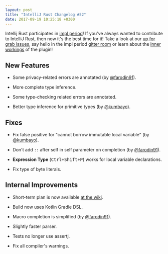 ```yaml
---
layout: post
title: "IntelliJ Rust Changelog #52"
date: 2017-09-19 10:25:18 +0300
---
```


Intellij Rust participates
in
[impl period](https://blog.rust-lang.org/2017/09/18/impl-future-for-rust.html)!
If you've always wanted to contribute to IntelliJ Rust, then now it's
the best time for it! Take a look at
our
[up for grab issues](https://github.com/intellij-rust/intellij-rust/issues?q=is%3Aissue+is%3Aopen+label%3A%22up+for+grab%22),
say hello in the impl
period
[gitter room](https://gitter.im/rust-impl-period/WG-dev-tools-IntelliJ) or
learn about
the
[inner workings](https://github.com/intellij-rust/intellij-rust/blob/8a8a74f820e6e832c33cc1409a028ed84d104dec/ARCHITECTURE.md) of
the plugin!


## New Features

* Some privacy-related errors are annotated (by [@farodin91]).

* More complete type inference.

* Some type-checking related errors are annotated. 

* Better type inference for primitive types (by [@kumbayo]).


## Fixes

* Fix false positive for "cannot borrow immutable local variable" (by
  [@kumbayo]).
  
* Don't add `::` after self in self parameter on completion (by [@farodin91]).

* **Expression Type** (<kbd>Ctrl+Shift+P</kbd>) works for local
  variable declarations.
  
* Fix type of byte literals.  


## Internal Improvements

* Short-term plan is now
  available
  [at the wiki](https://github.com/intellij-rust/intellij-rust/wiki/Worklist).
  
* Build now uses Kotlin Gradle DSL.

* Macro completion is simplified (by [@farodin91]).

* Slightly faster parser.

* Tests no longer use assertj.

* Fix all compiler's warnings.

[@farodin91]: https://github.com/farodin91
[@kumbayo]: https://github.com/kumbayo
